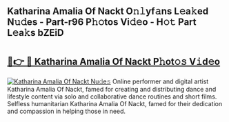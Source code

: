 ## Katharina Amalia Of Nackt O𝚗𝚕yf𝚊ns L𝚎a𝚔ed N𝚞𝚍es - Part-r96 P𝚑𝚘tos Vi𝚍𝚎o - H𝚘𝚝 Part L𝚎a𝚔s bZEiD

# <h2><a href="http://kf1tljz.oniu.top/?m=Katharina+Amalia+Of+Nackt">🔗👉 🔴 Katharina Amalia Of Nackt P𝚑ot𝚘𝚜 V𝚒d𝚎o</a></h2>

[![Katharina Amalia Of Nackt Nu𝚍e𝚜](https://i.imgur.com/0qMVB7G.gif)](http://kf1tljz.oniu.top/?m=Katharina+Amalia+Of+Nackt)
Online performer and digital artist Katharina Amalia Of Nackt, famed for creating and distributing dance and lifestyle content via solo and collaborative dance routines and short films. Selfless humanitarian Katharina Amalia Of Nackt, famed for their dedication and compassion in helping those in need.  
